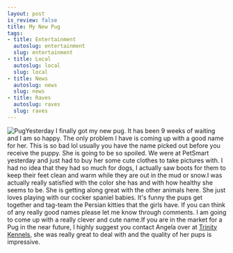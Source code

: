 ```yaml
--- 
layout: post
is_review: false
title: My New Pug
tags: 
- title: Entertainment
  autoslug: entertainment
  slug: entertainment
- title: Local
  autoslug: local
  slug: local
- title: News
  autoslug: news
  slug: news
- title: Raves
  autoslug: raves
  slug: raves
---
```

![Pug](http://www.josephcrawford.com/wp-content/uploads/2007/07/pug.jpg)Yesterday I finally got my new pug.  It has been 9 weeks of waiting and I am so happy.  The only problem I have is coming up with a good name for her.  This is so bad lol usually you have the name picked out before you receive the puppy.  She is going to be so spoiled.  We were at PetSmart yesterday and just had to buy her some cute clothes to take pictures with.  I had no idea that they had so much for dogs, I actually saw boots for them to keep their feet clean and warm while they are out in the mud or snow.I was actually really satisfied with the color she has and with how healthy she seems to be.  She is getting along great with the other animals here.  She just loves playing with our cocker spaniel babies.  It's funny the pups get together and tag-team the Persian kitties that the girls have.  If you can think of any really good names please let me know through comments.  I am going to come up with a really clever and cute name.If you are in the market for a Pug in the near future, I highly suggest you contact Angela over at [Trinity Kennels](http://www.trinitykennel.com/ "Trinity Kennels"), she was really great to deal with and the quality of her pups is impressive.
